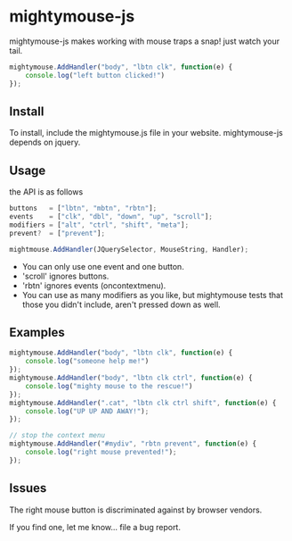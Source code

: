 mightymouse-js
==============

mightymouse-js makes working with mouse traps a snap! just watch your tail.

```JavaScript
mightymouse.AddHandler("body", "lbtn clk", function(e) {
    console.log("left button clicked!")
});
```

Install
---------------

To install, include the mightymouse.js file in your website.
mightymouse-js depends on jquery.


Usage
---------------

the API is as follows

```JavaScript
buttons   = ["lbtn", "mbtn", "rbtn"];
events    = ["clk", "dbl", "down", "up", "scroll"];
modifiers = ["alt", "ctrl", "shift", "meta"];
prevent?  = ["prevent"];

mightmouse.AddHandler(JQuerySelector, MouseString, Handler);
```

- You can only use one event and one button. 
- 'scroll' ignores buttons.
- 'rbtn' ignores events (oncontextmenu).
- You can use as many modifiers as you like, but mightymouse tests that those you didn't include, aren't pressed down as well.


Examples
--------------

```JavaScript
mightymouse.AddHandler("body", "lbtn clk", function(e) {
    console.log("someone help me!")
});
mightymouse.AddHandler("body", "lbtn clk ctrl", function(e) {
    console.log("mighty mouse to the rescue!")
});
mightymouse.AddHandler(".cat", "lbtn clk ctrl shift", function(e) {
    console.log("UP UP AND AWAY!");
});

// stop the context menu
mightymouse.AddHandler("#mydiv", "rbtn prevent", function(e) {
    console.log("right mouse prevented!");
});
```

Issues
--------------

The right mouse button is discriminated against by browser vendors.

If you find one, let me know... file a bug report.
